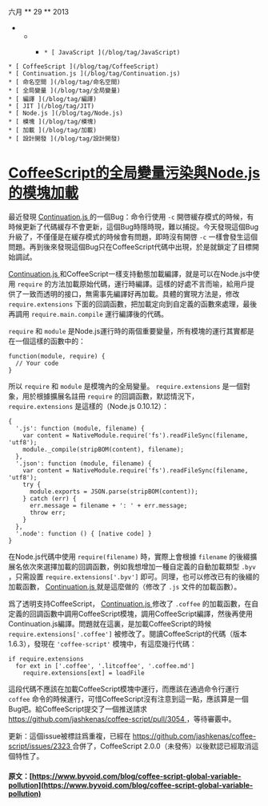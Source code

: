 六月  ** 29 ** 2013 

  *   *   *     * [ JavaScript ](/blog/tag/JavaScript)
    * [ CoffeeScript ](/blog/tag/CoffeeScript)
    * [ Continuation.js ](/blog/tag/Continuation.js)
    * [ 命名空間 ](/blog/tag/命名空間)
    * [ 全局變量 ](/blog/tag/全局變量)
    * [ 編譯 ](/blog/tag/編譯)
    * [ JIT ](/blog/tag/JIT)
    * [ Node.js ](/blog/tag/Node.js)
    * [ 模塊 ](/blog/tag/模塊)
    * [ 加載 ](/blog/tag/加載)
    * [ 設計開發 ](/blog/tag/設計開發)

#  [ CoffeeScript的全局變量污染與Node.js的模塊加載 ](/blog/coffee-script-global-variable-pollution)

最近發現 [ Continuation.js ](/project/continuation) 的一個Bug：命令行使用 ` -c ` 開啓緩存模式的時候，有時候更新了代碼緩存不會更新，這個Bug時隱時現，難以捕捉。今天發現這個Bug升級了，不僅僅是在緩存模式的時候會有問題，即時沒有開啓 ` -c ` 一樣會發生這個問題。再到後來發現這個Bug只在CoffeeScript代碼中出現，於是就鎖定了目標開始調試。 

[ Continuation.js ](/project/continuation) 和CoffeeScript一樣支持動態加載編譯，就是可以在Node.js中使用 ` require ` 的方法加載原始代碼，運行時編譯。這樣的好處不言而喻，給用戶提供了一致而透明的接口，無需事先編譯好再加載。具體的實現方法是，修改 ` require.extensions ` 下面的回調函數，把加載定向到自定義的函數來處理，最後再調用 ` require.main.compile ` 運行編譯後的代碼。 

` require ` 和 ` module ` 是Node.js運行時的兩個重要變量，所有模塊的運行其實都是在一個這樣的函數中的： 
    
    
    function(module, require) {
      // Your code
    }

所以 ` require ` 和 ` module ` 是模塊內的全局變量。 ` require.extensions ` 是一個對象，用於根據擴展名註冊 ` require ` 的回調函數，默認情況下， ` require.extensions ` 是這樣的（Node.js 0.10.12）： 
    
    
    {
      '.js': function (module, filename) {
        var content = NativeModule.require('fs').readFileSync(filename, 'utf8');
        module._compile(stripBOM(content), filename);
      },
      '.json': function (module, filename) {
        var content = NativeModule.require('fs').readFileSync(filename, 'utf8');
        try {
          module.exports = JSON.parse(stripBOM(content));
        } catch (err) {
          err.message = filename + ': ' + err.message;
          throw err;
        }
      },
      '.node': function () { [native code] }
    }

在Node.js代碼中使用 ` require(filename) ` 時，實際上會根據 ` filename ` 的後綴擴展名依次來選擇加載的回調函數，例如我想增加一種自定義的自動加載類型 ` .byv ` ，只需設置 ` require.extensions['.byv'] ` 即可。同理，也可以修改已有的後綴的加載函數， [ Continuation.js ](/project/continuation) 就是這麼做的（修改了 ` .js ` 文件的加載函數）。 

爲了透明支持CoffeeScript， [ Continuation.js ](/project/continuation) 修改了 ` .coffee ` 的加載函數，在自定義的回調函數中調用CoffeeScript模塊，調用CoffeeScript編譯，然後再使用Continuation.js編譯。問題就在這裏，是加載CoffeeScript的時候 ` require.extensions['.coffee'] ` 被修改了。閱讀CoffeeScript的代碼（版本1.6.3），發現在 ` 'coffee-script' ` 模塊中，有這麼幾行代碼： 
    
    
    if require.extensions
      for ext in ['.coffee', '.litcoffee', '.coffee.md']
        require.extensions[ext] = loadFile

這段代碼不應該在加載CoffeeScript模塊中運行，而應該在通過命令行運行 ` coffee ` 命令的時候運行，可惜CoffeeScript沒有注意到這一點，應該算是一個Bug吧。給CoffeeScript提交了一個推送請求 [ https://github.com/jashkenas/coffee-script/pull/3054 ](https://github.com/jashkenas/coffee-script/pull/3054) ，等待審覈中。 

更新：這個issue被標註爲重複，已經在 [ https://github.com/jashkenas/coffee-script/issues/2323 ](https://github.com/jashkenas/coffee-script/issues/2323) 合併了，CoffeeScript 2.0.0（未發佈）以後默認已經取消這個特性了。 
#### 原文：[https://www.byvoid.com/blog/coffee-script-global-variable-pollution](https://www.byvoid.com/blog/coffee-script-global-variable-pollution)